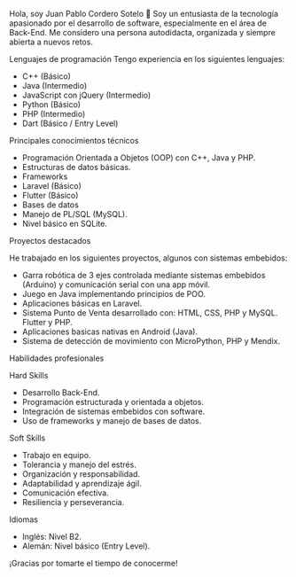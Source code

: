 Hola, soy Juan Pablo Cordero Sotelo 👋
Soy un entusiasta de la tecnología apasionado por el desarrollo de software, especialmente en el área de Back-End.
Me considero una persona autodidacta, organizada y siempre abierta a nuevos retos.

Lenguajes de programación
Tengo experiencia en los siguientes lenguajes:

- C++ (Básico)
- Java (Intermedio)
- JavaScript con jQuery (Intermedio)
- Python (Básico)
- PHP (Intermedio)
- Dart (Básico / Entry Level)

Principales conocimientos técnicos

- Programación Orientada a Objetos (OOP) con C++, Java y PHP.
- Estructuras de datos básicas.
- Frameworks
- Laravel (Básico)
- Flutter (Básico)
- Bases de datos
- Manejo de PL/SQL (MySQL).
- Nivel básico en SQLite.

Proyectos destacados

He trabajado en los siguientes proyectos, algunos con sistemas embebidos:

- Garra robótica de 3 ejes controlada mediante sistemas embebidos (Arduino) y comunicación serial con una app móvil.
- Juego en Java implementando principios de POO.
- Aplicaciones básicas en Laravel.
- Sistema Punto de Venta desarrollado con:
    HTML, CSS, PHP y MySQL.
    Flutter y PHP.
- Aplicaciones basicas nativas en Android (Java).
- Sistema de detección de movimiento con MicroPython, PHP y Mendix.
  
Habilidades profesionales

Hard Skills
- Desarrollo Back-End.
- Programación estructurada y orientada a objetos.
- Integración de sistemas embebidos con software.
- Uso de frameworks y manejo de bases de datos.
  
Soft Skills
- Trabajo en equipo.
- Tolerancia y manejo del estrés.
- Organización y responsabilidad.
- Adaptabilidad y aprendizaje ágil.
- Comunicación efectiva.
- Resiliencia y perseverancia.
  
Idiomas
- Inglés: Nivel B2.
- Alemán: Nivel básico (Entry Level).
  
¡Gracias por tomarte el tiempo de conocerme!
